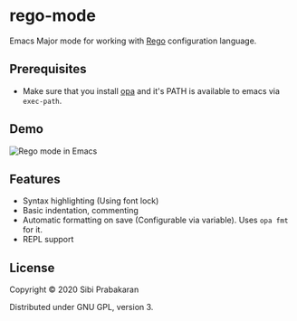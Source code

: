 # rego-mode

Emacs Major mode for working
with [Rego](https://www.openpolicyagent.org/docs/latest/policy-language/) configuration
language.

## Prerequisites

* Make sure that you
  install [opa](https://github.com/open-policy-agent/opa)
  and it's PATH is available to emacs via `exec-path`.

## Demo

![Rego mode in Emacs](https://user-images.githubusercontent.com/737477/77818443-43ce1100-70f8-11ea-8bee-913824f24769.gif "Rego mode in Emacs")

## Features

* Syntax highlighting (Using font lock)
* Basic indentation, commenting
* Automatic formatting on save (Configurable via variable). Uses `opa fmt` for it.
* REPL support

## License

Copyright © 2020 Sibi Prabakaran

Distributed under GNU GPL, version 3.

